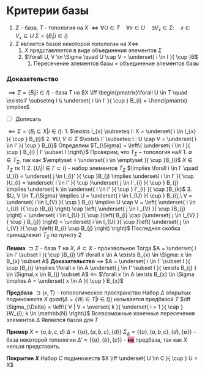 # Критерии базы
1. $\Sigma$ - база, $T$ - топология на $X$
	$\iff \forall U \in T  \quad  \forall x \in U  \quad  \exists V_{x} \in \Sigma:  \quad  x \in V_{x} \subseteq U$
	$\Sigma = \left\{ B_i | i \in I \right\}$
2. $\Sigma$ является базой некоторой топологии на $X\iff$
	1. $X$ представляется в виде объединения элементов $\Sigma$
	2. $\forall U, V \in \Sigma  \quad  U \cap V = \underset{ i \in I }{ \cup }B$
		1. Пересечение элементов базы = объединение элементов базы

### Доказательство
$\implies \Sigma = \left\{ B_{i} | i \in I \right\}$ - база $T$ на $X \iff \begin{pmatrix}\forall U \in T  \quad  \exists I' \subseteq I \\ \underset{ i \in I' }{ \cup } B_{i} = U\end{pmatrix} \implies$
- [ ] Дописать 

$\impliedby \Sigma = \left\{ B_{i} \subseteq X | i \in I \right\}:$
	1. $\exists I_{x} \subseteq I: X = \underset{ i \in I_{x} }{ \cup } B_{i}$
	2. $\forall U, V \in \Sigma$
	   $\exists I' \subseteq I : U \cap V = \underset{ i \in I' }{ \cup } B_{i}$
	Определим $T_{\Sigma} = \left\{ \underset{ i \in I }{ \cup } B_{i} | I' \subset I \right\}$
	Проверим, что $T_{\Sigma} - \text{топология на} X$
		1. $\emptyset \in T_{\Sigma}$, так как $\emptyset = \underset{ i \in \emptyset }{ \cup }B_{i}$
		   $X \in T_{\Sigma}$ тк 1)
		 2. $\left\{ U_{i} | i \in I' \subset I \right\}$ - набор элементов $T_{\Sigma}$
		    $\implies \forall i \in I'  \quad  U_{i} = \underset{ j \in I_{i}' }{ \cup }B_{j} \implies \underset{ i \in I' }{ \cup }U_{i} = \underset{ i \in I' }{ \cup }\underset{ j \in I'_{i} }{ \cup } B_{j} \implies \underset{ k \in \underset{ i \in I' }{ \cup } I'_{i} }{ \cup }B_{k}$ 
		3. $U, V \in T_{\Sigma} \implies U = \underset{ i \in I_{U} }{ \cup } B_{i},\ V = \underset{ i \in I_{V} }{ \cup } B_{i} \implies U \cap V = \left( \underset{ i \in I_{U} }{ \cup }B_{i} \right) \cap \left( \underset{ j \in I _{V} }{ \cup }B_{j} \right) = \underset{ i \in I_{U} }{ \cup }\left( B_{i} \cap (\underset{ j \in I_{V} }{ \cup } B_{j}) \right) = \underset{ i \in I_{U} }{ \cup }\left( \underset{ j \in I_{V} }{ \cup }\left( B_{i} \cup B_{j} \right) \right)$
			Последняя скобка принадлежит $T_{\Sigma}$ по пункту 2

**Лемма**
	$\sqsupset \Sigma$ - база $T$  на $X$, $A \subset X$ - произвольное
	Тогда $A = \underset{ i \in I' \subset I }{ \cup }B_{i} \iff \forall x \in A \exists B_{x} \in \Sigma: x \in B_{x} \subset A$
**Доказательство**
$\implies$
	$A = \underset{ i \in I' \subset I }{ \cup }B_{i} \implies \forall x \in A \underset{ j \in I' \subset I }{ \exists B_{j} } \in \Sigma\ x \in B_{j} \subset A$
$\impliedby$
	$\forall x \in A \exists B_{x} \in \Sigma \implies A = \underset{ x \in A }{ \cup } B_{x}$

**Предбаза**
	$\sqsupset (x, T)$ - топологическое пространство
	Набор $\Delta$ открытых подмножеств $X  \ quad (\Delta = \left\{ W_{i} \in T | i \in I \right\})$
	называется предбазой $T$
	$\iff \Sigma_{\Delta} = \left\{ V | V = \overset{ k }{ \underset{ i = 1 }{ \cap } }W_{i}; k \in \mathbb{N} \right\}$
	Всевозможные конечные пересечения элементов $\Delta$ 
	Является базой для $T$


**Пример**
	$X = \left\{ a, b, c, d \right\}$
	$\Delta = \left\{ \{ a \}, \{ a, b, c \}, \{ d \} \right\}$
	$\Sigma_{\Delta} = \left\{ \{ a \}, \{ a, b, c \}, \{ d \}, \{ \emptyset \} \right\}$ - база некоторой топологии
	$\Delta' = \left\{ \{ a \}, \{ b \}, \{ c \} \right\}$ - <mark style="background: #FF5582A6;">**не**</mark> предбаза, так как $X$ нельзя представить.

**Покрытие $X$**
	Набор $C$ подмножеств $X \iff \underset{ U \in C }{ \cup } U = X$ 